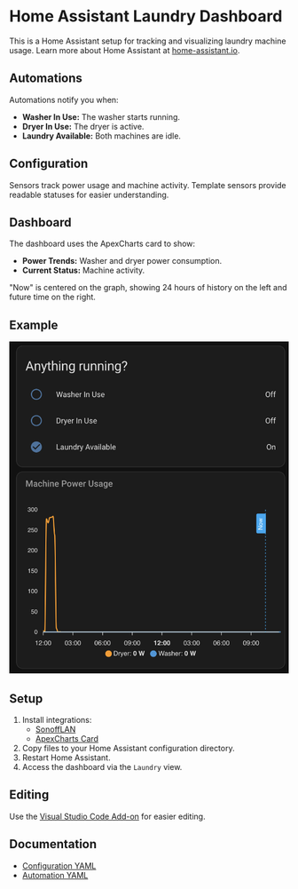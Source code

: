 # Home Assistant Laundry Dashboard

This is a Home Assistant setup for tracking and visualizing laundry machine usage. Learn more about Home Assistant at [home-assistant.io](https://www.home-assistant.io/).

## Automations
Automations notify you when:
- **Washer In Use:** The washer starts running.
- **Dryer In Use:** The dryer is active.
- **Laundry Available:** Both machines are idle.

## Configuration
Sensors track power usage and machine activity. Template sensors provide readable statuses for easier understanding.

## Dashboard
The dashboard uses the ApexCharts card to show:
- **Power Trends:** Washer and dryer power consumption.
- **Current Status:** Machine activity.

"Now" is centered on the graph, showing 24 hours of history on the left and future time on the right.

## Example
<img src="img/cards.png" alt="Dashboard Cards" width="600">

## Setup
1. Install integrations:
   - [SonoffLAN](https://github.com/AlexxIT/SonoffLAN)
   - [ApexCharts Card](https://github.com/RomRider/apexcharts-card)
2. Copy files to your Home Assistant configuration directory.
3. Restart Home Assistant.
4. Access the dashboard via the `Laundry` view.

## Editing
Use the [Visual Studio Code Add-on](https://community.home-assistant.io/t/home-assistant-community-add-on-visual-studio-code/107863) for easier editing.

## Documentation
- [Configuration YAML](https://www.home-assistant.io/docs/configuration/yaml/)
- [Automation YAML](https://www.home-assistant.io/docs/automation/yaml/)
